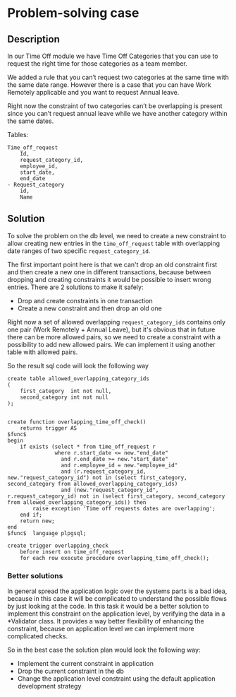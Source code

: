 # Problem-solving case

## Description
In our Time Off module we have Time Off Categories that you can use to request
the right time for those categories as a team member.

We added a rule that you can’t request two categories at the same time with the same
date range. However there is a case that you can have Work Remotely applicable and
you want to request Annual leave.

Right now the constraint of two categories can’t be overlapping is present since you
can’t request annual leave while we have another category within the same dates.

Tables:
```
Time_off_request
    Id,
    request_category_id,
    employee_id,
    start_date,
    end_date
- Request_category
    id,
    Name
```

## Solution
To solve the problem on the db level, we need to create a new constraint to allow creating new entries
in the `time_off_request` table with overlapping date ranges of two specific `request_category_id`.

The first important point here is that we can't drop an old constraint first and then create a new one in
different transactions, because between dropping and creating constraints it would be possible to insert 
wrong entries. There are 2 solutions to make it safely: 
* Drop and create constraints in one transaction
* Create a new constraint and then drop an old one

Right now a set of allowed overlapping `request_category_id`s contains only one pair (Work Remotely + Annual Leave),
but it's obvious that in future there can be more allowed pairs, so we need to create a constraint with a 
possibility to add new allowed pairs. We can implement it using another table with allowed pairs.

So the result sql code will look the following way

```postgresql
create table allowed_overlapping_category_ids
(
    first_category  int not null,
    second_category int not null
);


create function overlapping_time_off_check()
    returns trigger AS
$func$
begin
    if exists (select * from time_off_request r
               where r.start_date <= new."end_date"
                 and r.end_date >= new."start_date"
                 and r.employee_id = new."employee_id"
                 and (r.request_category_id, new."request_category_id") not in (select first_category, second_category from allowed_overlapping_category_ids)
                 and (new."request_category_id", r.request_category_id) not in (select first_category, second_category from allowed_overlapping_category_ids)) then
        raise exception 'Time off requests dates are overlapping';
    end if;
    return new;
end
$func$  language plpgsql;

create trigger overlapping_check
    before insert on time_off_request
    for each row execute procedure overlapping_time_off_check();
```

### Better solutions
In general spread the application logic over the systems parts is a bad idea, because in this case it will be complicated
to understand the possible flows by just looking at the code. In this task it would be a better solution to implement
this constraint on the application level, by verifying the data in a *Validator class. It provides a way better flexibility
of enhancing the constraint, because on application level we can implement more complicated checks.

So in the best case the solution plan would look the following way:
* Implement the current constraint in application
* Drop the current constraint in the db
* Change the application level constraint using the default application development strategy